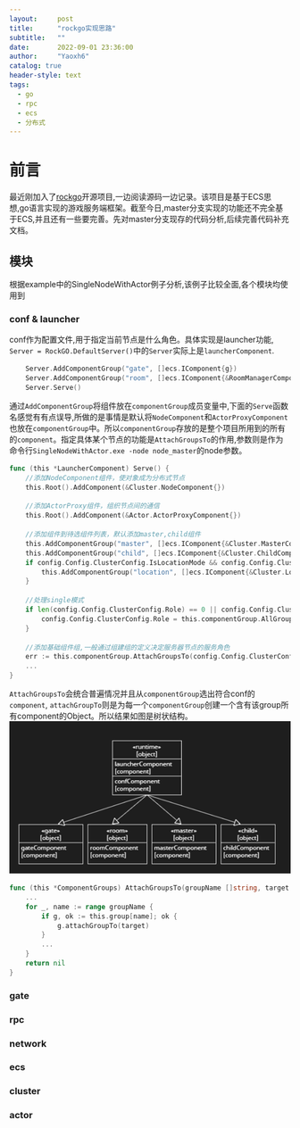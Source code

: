 ```yaml
---
layout:     post
title:      "rockgo实现思路"
subtitle:   ""
date:       2022-09-01 23:36:00
author:     "Yaoxh6"
catalog: true
header-style: text
tags:
  - go
  - rpc
  - ecs
  - 分布式
---
```


# 前言
最近刚加入了[rockgo](https://github.com/zllangct/rockgo)开源项目,一边阅读源码一边记录。该项目是基于ECS思想,go语言实现的游戏服务端框架。截至今日,master分支实现的功能还不完全基于ECS,并且还有一些要完善。先对master分支现存的代码分析,后续完善代码补充文档。

## 模块
根据example中的SingleNodeWithActor例子分析,该例子比较全面,各个模块均使用到
### conf & launcher
conf作为配置文件,用于指定当前节点是什么角色。具体实现是launcher功能,`	Server = RockGO.DefaultServer()`中的`Server`实际上是`launcherComponent`.
```go
    Server.AddComponentGroup("gate", []ecs.IComponent{g})
    Server.AddComponentGroup("room", []ecs.IComponent{&RoomManagerComponent{}})
    Server.Serve()
```
通过`AddComponentGroup`将组件放在`componentGroup`成员变量中,下面的`Serve`函数名感觉有有点误导,所做的是事情是默认将`NodeComponent`和`ActorProxyComponent`也放在`componentGroup`中。所以`componentGroup`存放的是整个项目所用到的所有的`component`。指定具体某个节点的功能是`AttachGroupsTo`的作用,参数则是作为命令行`SingleNodeWithActor.exe -node node_master`的node参数。
```go
func (this *LauncherComponent) Serve() {
	//添加NodeComponent组件，使对象成为分布式节点
	this.Root().AddComponent(&Cluster.NodeComponent{})

	//添加ActorProxy组件，组织节点间的通信
	this.Root().AddComponent(&Actor.ActorProxyComponent{})

	//添加组件到待选组件列表，默认添加master,child组件
	this.AddComponentGroup("master", []ecs.IComponent{&Cluster.MasterComponent{}})
	this.AddComponentGroup("child", []ecs.IComponent{&Cluster.ChildComponent{}})
	if config.Config.ClusterConfig.IsLocationMode && config.Config.ClusterConfig.Role[0] != "single" {
		this.AddComponentGroup("location", []ecs.IComponent{&Cluster.LocationComponent{}})
	}

	//处理single模式
	if len(config.Config.ClusterConfig.Role) == 0 || config.Config.ClusterConfig.Role[0] == "single" {
		config.Config.ClusterConfig.Role = this.componentGroup.AllGroupsName()
	}

	//添加基础组件组,一般通过组建组的定义决定服务器节点的服务角色
	err := this.componentGroup.AttachGroupsTo(config.Config.ClusterConfig.Role, this.Root())
    ...
}
```
`AttachGroupsTo`会统合普遍情况并且从`componentGroup`选出符合conf的`component`, `attachGroupTo`则是为每一个`componentGroup`创建一个含有该group所有component的Object。所以结果如图是树状结构。
![object](/img/in-post/post-rockgo/object.png)
```go
func (this *ComponentGroups) AttachGroupsTo(groupName []string, target *ecs.Object) error {
    ...
	for _, name := range groupName {
		if g, ok := this.group[name]; ok {
			g.attachGroupTo(target)
		}
        ...
	}
	return nil
}
```

### gate
### rpc
### network
### ecs
### cluster
### actor